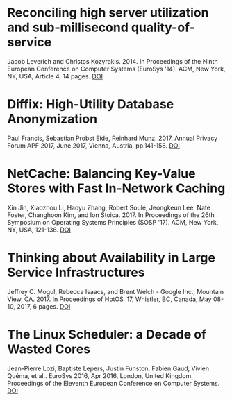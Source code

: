 # Reconciling high server utilization and sub-millisecond quality-of-service
Jacob Leverich and Christos Kozyrakis. 2014. In Proceedings of the Ninth European Conference on Computer Systems (EuroSys '14). ACM, New York, NY, USA, Article 4, 14 pages. [DOI](https://doi.org/10.1145/2592798.2592821)

# Diffix: High-Utility Database Anonymization
Paul Francis, Sebastian Probst Eide, Reinhard Munz. 2017. Annual Privacy Forum APF 2017, June 2017, Vienna, Austria, pp.141-158. [DOI](https://doi.org/10.1007/978-3-319-67280-9_8)

# NetCache: Balancing Key-Value Stores with Fast In-Network Caching
Xin Jin, Xiaozhou Li, Haoyu Zhang, Robert Soulé, Jeongkeun Lee, Nate Foster, Changhoon Kim, and Ion Stoica. 2017. In Proceedings of the 26th Symposium on Operating Systems Principles (SOSP '17). ACM, New York, NY, USA, 121-136. [DOI](https://doi.org/10.1145/3132747.3132764)

# Thinking about Availability in Large Service Infrastructures
Jeffrey C. Mogul, Rebecca Isaacs, and Brent Welch - Google Inc., Mountain View, CA. 2017. In Proceedings of HotOS ’17, Whistler, BC, Canada, May 08-10, 2017, 6 pages. [DOI](https://doi.org/10.1145/3102980.3102983)

# The Linux Scheduler: a Decade of Wasted Cores
Jean-Pierre Lozi, Baptiste Lepers, Justin Funston, Fabien Gaud, Vivien Quéma, et al.. EuroSys 2016, Apr 2016, London, United Kingdom. Proceedings of the Eleventh European Conference on Computer Systems. [DOI](http://dx.doi.org/10.1145/2901318.2901326)
